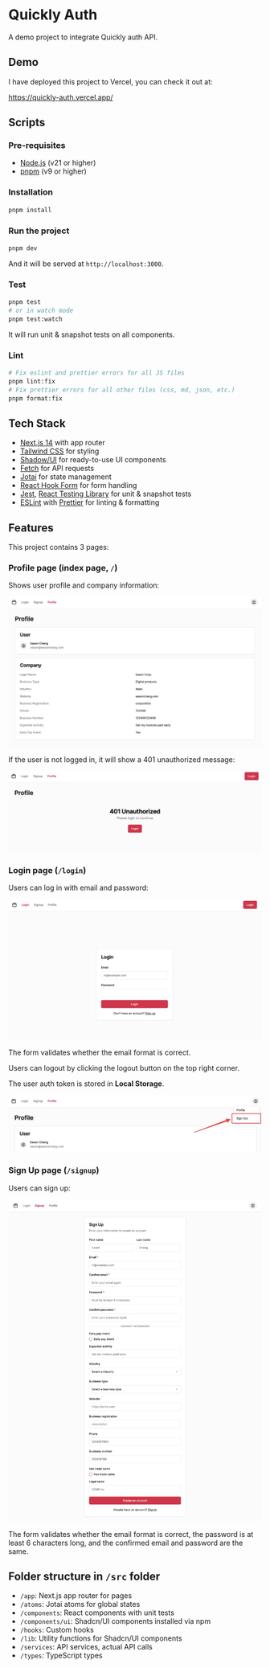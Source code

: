 # Quickly Auth

A demo project to integrate Quickly auth API.

## Demo

I have deployed this project to Vercel, you can check it out at:

https://quickly-auth.vercel.app/

## Scripts

### Pre-requisites

- [Node.js](https://nodejs.org/en/) (v21 or higher)
- [pnpm](https://pnpm.io/) (v9 or higher)

### Installation

```bash
pnpm install
```

### Run the project

```bash
pnpm dev
```

And it will be served at `http://localhost:3000`.

### Test

```bash
pnpm test
# or in watch mode
pnpm test:watch
```

It will run unit & snapshot tests on all components.

### Lint

```bash
# Fix eslint and prettier errors for all JS files
pnpm lint:fix
# Fix prettier errors for all other files (css, md, json, etc.)
pnpm format:fix
```

## Tech Stack

- [Next.js 14](https://nextjs.org/) with app router
- [Tailwind CSS](https://tailwindcss.com/) for styling
- [Shadow/UI](https://ui.shadcn.com/) for ready-to-use UI components
- [Fetch](https://developer.mozilla.org/en-US/docs/Web/API/Fetch_API) for API requests
- [Jotai](https://jotai.org/) for state management
- [React Hook Form](https://react-hook-form.com/) for form handling
- [Jest](https://jestjs.io/), [React Testing Library](https://testing-library.com/docs/react-testing-library/intro/) for unit & snapshot tests
- [ESLint](https://eslint.org/) with [Prettier](https://prettier.io/) for linting & formatting

## Features

This project contains 3 pages:

### Profile page (index page, `/`)

Shows user profile and company information:

![Profile page](./docs/profile.jpg)

If the user is not logged in, it will show a 401 unauthorized message:

![Profile page unauthorized](./docs/profile-unauthorized.jpg)

### Login page (`/login`)

Users can log in with email and password:

![Login page](./docs/login.jpg)

The form validates whether the email format is correct.

Users can logout by clicking the logout button on the top right corner.

The user auth token is stored in **Local Storage**.

![Logout button](./docs/logout.jpg)

### Sign Up page (`/signup`)

Users can sign up:

![Sign Up page](./docs/signup.png)

The form validates whether the email format is correct, the password is at least 6 characters long, and the confirmed email and password are the same.

## Folder structure in `/src` folder

- `/app`: Next.js app router for pages
- `/atoms`: Jotai atoms for global states
- `/components`: React components with unit tests
- `/components/ui`: Shadcn/UI components installed via npm
- `/hooks`: Custom hooks
- `/lib`: Utility functions for Shadcn/UI components
- `/services`: API services, actual API calls
- `/types`: TypeScript types
